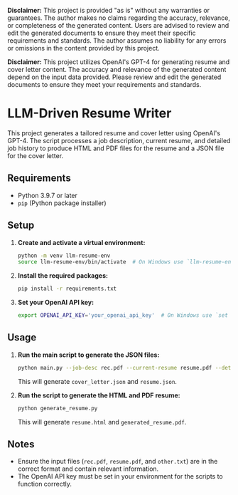 **Disclaimer:** This project is provided "as is" without any warranties or guarantees. The author makes no claims regarding the accuracy, relevance, or completeness of the generated content. Users are advised to review and edit the generated documents to ensure they meet their specific requirements and standards. The author assumes no liability for any errors or omissions in the content provided by this project.

**Disclaimer:** This project utilizes OpenAI's GPT-4 for generating resume and cover letter content. The accuracy and relevance of the generated content depend on the input data provided. Please review and edit the generated documents to ensure they meet your requirements and standards.

# LLM-Driven Resume Writer

This project generates a tailored resume and cover letter using OpenAI's GPT-4. The script processes a job description, current resume, and detailed job history to produce HTML and PDF files for the resume and a JSON file for the cover letter.

## Requirements

- Python 3.9.7 or later
- `pip` (Python package installer)

## Setup

1. **Create and activate a virtual environment:**

    ```bash
    python -m venv llm-resume-env
    source llm-resume-env/bin/activate  # On Windows use `llm-resume-env\Scripts\activate`
    ```

2. **Install the required packages:**

    ```bash
    pip install -r requirements.txt
    ```

3. **Set your OpenAI API key:**

    ```bash
    export OPENAI_API_KEY='your_openai_api_key'  # On Windows use `set OPENAI_API_KEY=your_openai_api_key`
    ```

## Usage

1. **Run the main script to generate the JSON files:**

    ```bash
    python main.py --job-desc rec.pdf --current-resume resume.pdf --detailed-job-history other.txt
    ```

    This will generate `cover_letter.json` and `resume.json`.

2. **Run the script to generate the HTML and PDF resume:**

    ```bash
    python generate_resume.py
    ```

    This will generate `resume.html` and `generated_resume.pdf`.

## Notes

- Ensure the input files (`rec.pdf`, `resume.pdf`, and `other.txt`) are in the correct format and contain relevant information.
- The OpenAI API key must be set in your environment for the scripts to function correctly.